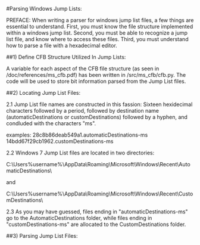 #Parsing Windows Jump Lists:


PREFACE:
When writing a parser for windows jump list files, a few things are essential to understand. First, you must know the file structure implemented within a windows jump list. Second, you must be able to recognize a jump list file, and know where to access these files. Third, you must understand how to parse a file with a hexadecimal editor.


##1) Define CFB Structure Utilized In Jump Lists:

A variable for each aspect of the CFB file structure (as seen in /doc/references/ms_cfb.pdf) has been written in /src/ms_cfb/cfb.py. The code will be used to store bit information parsed from the Jump List files.




##2) Locating Jump List Files:

2.1 Jump List file names are constructed in this fassion: Sixteen hexidecimal characters followed by a period, followed by destination name (automaticDestinations or customDestinations) followed by a hyphen, and condluded with the characters "ms".

examples:  	28c8b86deab549a1.automaticDestinations-ms 
		14bdd67f29cb1962.customDestinations-ms




2.2 Windows 7 Jump List files are located in two directories: 

C:\Users\%username%\AppData\Roaming\Microsoft\Windows\Recent\AutomaticDestinations\

and

C:\Users\%username%\AppData\Roaming\Microsoft\Windows\Recent\CustomDestinations\




2.3 As you may have guessed, files ending in "automaticDestinations-ms" go to the AutomaticDestinations folder, while files ending in "customDestinations-ms" are allocated to the CustomDestinations folder.



##3) Parsing Jump List Files:


